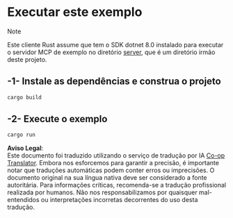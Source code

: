 <!--
CO_OP_TRANSLATOR_METADATA:
{
  "original_hash": "e3813a6ea19657d0cff0c2d1a1ffd324",
  "translation_date": "2025-08-11T12:03:36+00:00",
  "source_file": "03-GettingStarted/02-client/solution/rust/README.md",
  "language_code": "pt"
}
-->
# Executar este exemplo

> [!NOTE]
> Este cliente Rust assume que tem o SDK dotnet 8.0 instalado para executar o servidor MCP de exemplo no diretório [server](../../../../../../03-GettingStarted/02-client/solution/server), que é um diretório irmão deste projeto.

## -1- Instale as dependências e construa o projeto

```bash
cargo build
```

## -2- Execute o exemplo

```bash
cargo run
```

**Aviso Legal**:  
Este documento foi traduzido utilizando o serviço de tradução por IA [Co-op Translator](https://github.com/Azure/co-op-translator). Embora nos esforcemos para garantir a precisão, é importante notar que traduções automáticas podem conter erros ou imprecisões. O documento original na sua língua nativa deve ser considerado a fonte autoritária. Para informações críticas, recomenda-se a tradução profissional realizada por humanos. Não nos responsabilizamos por quaisquer mal-entendidos ou interpretações incorretas decorrentes do uso desta tradução.